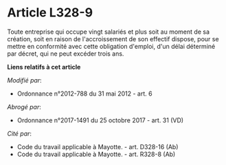 # Article L328-9

Toute entreprise qui occupe vingt salariés et plus soit au moment de sa création, soit en raison de l'accroissement de son
effectif dispose, pour se mettre en conformité avec cette obligation d'emploi, d'un délai déterminé par décret, qui ne peut
excéder trois ans.

**Liens relatifs à cet article**

_Modifié par_:

  - Ordonnance n°2012-788 du 31 mai 2012 - art. 6

_Abrogé par_:

  - Ordonnance n°2017-1491 du 25 octobre 2017 - art. 31 (VD)

_Cité par_:

  - Code du travail applicable à Mayotte. - art. D328-16 (Ab)
  - Code du travail applicable à Mayotte. - art. R328-8 (Ab)
